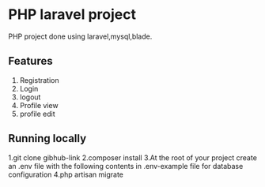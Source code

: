 # PHP laravel project

PHP project done using laravel,mysql,blade. 

## Features

1. Registration
2. Login
4. logout
3. Profile view
4. profile edit

## Running locally

1.git clone gibhub-link
2.composer install
3.At the root of your project create an .env file with the following contents in .env-example file for  database configuration
4.php artisan migrate
